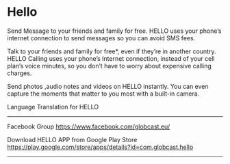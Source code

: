 # Hello
Send Message to your friends and family for free. HELLO uses your phone’s internet connection to send messages so you can avoid SMS fees.

Talk to your friends and family for free*, even if they’re in another country. HELLO Calling uses your phone’s Internet connection, instead of your cell plan’s voice minutes, so you don’t have to worry about expensive calling charges.

Send photos ,audio notes and videos on HELLO instantly. You can even capture the moments that matter to you most with a built-in camera.

Language Translation for HELLO

-----------------------------------------------------------------------------------------------------     
Facebook Group
https://www.facebook.com/globcast.eu/

Download HELLO APP from Google Play Store
https://play.google.com/store/apps/details?id=com.globcast.hello

----------------------------------------------------------------------------------------------------------
